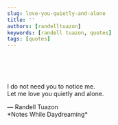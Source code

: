 ```yaml
---
slug: love-you-quietly-and-alone
title: ''
authors: [randelltuazon]
keywords: [randell tuazon, quotes]
tags: [quotes]
---
```


<br/><br/><br/>

I do not need you to notice me.  
Let me love you quietly and alone.  

<footer>
  — Randell Tuazon 
  <div class="text-xs mt-2 text-stone-500">*Notes While Daydreaming*</div>
</footer>
